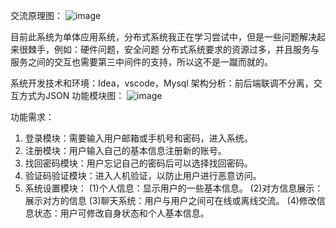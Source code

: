 交流原理图：
![image](https://user-images.githubusercontent.com/68339044/199145303-44057ab8-2f0d-409d-a902-bc6ff5b15d15.png)

目前此系统为单体应用系统，分布式系统我正在学习尝试中，但是一些问题解决起来很棘手，例如：硬件问题，安全问题
分布式系统要求的资源过多，并且服务与服务之间的交互也需要第三中间件的支持，所以这不是一蹴而就的。

系统开发技术和环境：Idea，vscode，Mysql
架构分析：前后端联调不分离，交互方式为JSON
功能模块图：
 ![image](https://user-images.githubusercontent.com/68339044/191028811-05b84b76-d0c9-4530-89cb-c35f6d7e982d.png)

功能需求：
1. 登录模块：需要输入用户邮箱或手机号和密码，进入系统。
2. 注册模块：用户输入自己的基本信息注册新的账号。
3. 找回密码模块：用户忘记自己的密码后可以选择找回密码。
4. 验证码验证模块：进入人机验证，以防止用户进行恶意访问。
2. 系统设置模块：
(1)个人信息：显示用户的一些基本信息。 
(2)对方信息展示：展示对方的信息
(3)聊天系统：用户与用户之间可在线或离线交流。
(4)修改信息状态：用户可修改自身状态和个人基本信息。
